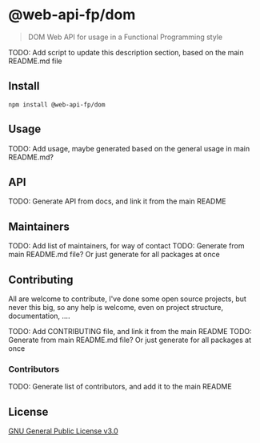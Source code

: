 # @web-api-fp/dom

> DOM Web API for usage in a Functional Programming style

TODO: Add script to update this description section, based on the main README.md file

## Install

```
npm install @web-api-fp/dom
```

## Usage

TODO: Add usage, maybe generated based on the general usage in main README.md?

## API

TODO: Generate API from docs, and link it from the main README

## Maintainers

TODO: Add list of maintainers, for way of contact
TODO: Generate from main README.md file? Or just generate for all packages at once

## Contributing

All are welcome to contribute, I've done some open source projects, but never
this big, so any help is welcome, even on project structure, documentation, ....

TODO: Add CONTRIBUTING file, and link it from the main README
TODO: Generate from main README.md file? Or just generate for all packages at once

### Contributors

TODO: Generate list of contributors, and add it to the main README

## License

[GNU General Public License v3.0](LICENSE)

